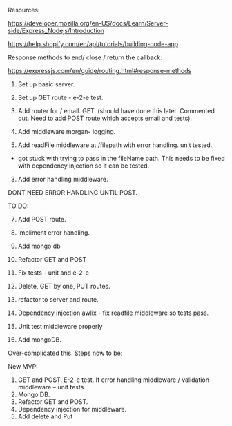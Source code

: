 Resources:

https://developer.mozilla.org/en-US/docs/Learn/Server-side/Express_Nodejs/Introduction

https://help.shopify.com/en/api/tutorials/building-node-app

Response methods to end/ close / return the callback:

https://expressjs.com/en/guide/routing.html#response-methods

1. Set up basic server.
1. Set up GET route - e-2-e test.

2. Add router for / email. GET. (should have done this later. Commented out. Need to add POST route which accepts email and tests).

2. Add middleware morgan- logging.

3. Add readFile middleware at /filepath with error handling. unit tested.

- got stuck with trying to pass in the fileName path. This needs to be fixed with dependency injection so it can be tested. 


3. Add error handling middleware.

DONT NEED ERROR HANDLING UNTIL POST. 

TO DO:

7. Add POST route.
8. Impliment error handling. 

9. Add mongo db 
10. Refactor GET and POST 

11. Fix tests - unit and e-2-e
12. Delete, GET by one, PUT routes.

4. refactor to server and route.

4. Dependency injection awlix - fix readfile middleware so tests pass. 

5. Unit test middleware properly

6. Add mongoDB.



Over-complicated this. Steps now to be:

New MVP:
1.	GET and POST. E-2-e test. If error handling middleware / validation middleware – unit tests.
2.	Mongo DB.
3.	Refactor GET and POST.
5. Dependency injection for middleware. 
6.	Add delete and Put 


 

